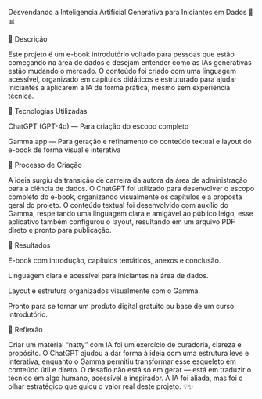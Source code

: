 Desvendando a Inteligencia Artificial Generativa para Iniciantes em Dados 🚀📊

📒 Descrição

Este projeto é um e-book introdutório voltado para pessoas que estão começando na área de dados e desejam entender como as IAs generativas estão mudando o mercado. O conteúdo foi criado com uma linguagem acessível, organizado em capítulos didáticos e estruturado para ajudar iniciantes a aplicarem a IA de forma prática, mesmo sem experiência técnica.

🤖 Tecnologias Utilizadas

ChatGPT (GPT-4o) — Para criação do escopo completo 

Gamma.app —  Para geração e refinamento do conteúdo textual e layout do e-book de forma visual e interativa

🧐 Processo de Criação

A ideia surgiu da transição de carreira da autora da área de administração para a ciência de dados. O ChatGPT foi utilizado para desenvolver o escopo completo do e-book, organizando visualmente os capítulos e a proposta geral do projeto.
O conteúdo textual foi desenvolvido com auxílio do Gamma, respeitando uma linguagem clara e amigável ao público leigo, esse aplicativo também configurou o layout, resultando em um arquivo PDF direto e pronto para publicação.

🚀 Resultados

E-book com introdução, capítulos temáticos, anexos e conclusão.

Linguagem clara e acessível para iniciantes na área de dados.

Layout e estrutura organizados visualmente com o Gamma.

Pronto para se tornar um produto digital gratuito ou base de um curso introdutório.

💭 Reflexão

Criar um material “natty” com IA foi um exercício de curadoria, clareza e propósito. O ChatGPT  ajudou a dar forma à ideia com uma estrutura leve e interativa, enquanto o  Gamma permitiu transformar esse esqueleto em conteúdo útil e direto. O desafio não está só em gerar — está em traduzir o técnico em algo humano, acessível e inspirador. A IA foi aliada, mas foi o olhar estratégico que guiou o valor real deste projeto. 💡✨
